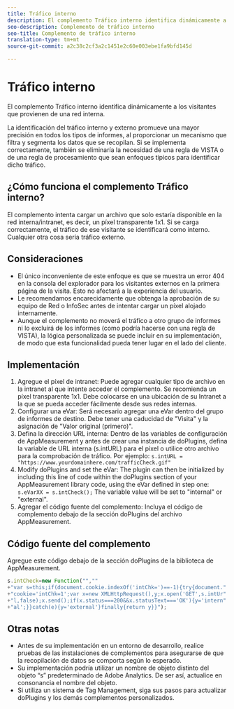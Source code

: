 ```yaml
---
title: Tráfico interno
description: El complemento Tráfico interno identifica dinámicamente a los visitantes que provienen de una red interna.
seo-description: Complemento de tráfico interno
seo-title: Complemento de tráfico interno
translation-type: tm+mt
source-git-commit: a2c38c2cf3a2c1451e2c60e003ebe1fa9bfd145d

---
```



# Tráfico interno

El complemento Tráfico interno identifica dinámicamente a los visitantes que provienen de una red interna.

La identificación del tráfico interno y externo promueve una mayor precisión en todos los tipos de informes, al proporcionar un mecanismo que filtra y segmenta los datos que se recopilan. Si se implementa correctamente, también se eliminaría la necesidad de una regla de VISTA o de una regla de procesamiento que sean enfoques típicos para identificar dicho tráfico.

## ¿Cómo funciona el complemento Tráfico interno?

El complemento intenta cargar un archivo que solo estaría disponible en la red interna/intranet, es decir, un píxel transparente 1x1. Si se carga correctamente, el tráfico de ese visitante se identificará como interno. Cualquier otra cosa sería tráfico externo.

## Consideraciones

* El único inconveniente de este enfoque es que se muestra un error 404 en la consola del explorador para los visitantes externos en la primera página de la visita. Esto no afectará a la experiencia del usuario.
* Le recomendamos encarecidamente que obtenga la aprobación de su equipo de Red o InfoSec antes de intentar cargar un píxel alojado internamente.
* Aunque el complemento no moverá el tráfico a otro grupo de informes ni lo excluirá de los informes (como podría hacerse con una regla de VISTA), la lógica personalizada se puede incluir en su implementación, de modo que esta funcionalidad pueda tener lugar en el lado del cliente.

## Implementación

1. Agregue el píxel de intranet: Puede agregar cualquier tipo de archivo en la intranet al que intente acceder el complemento. Se recomienda un píxel transparente 1x1. Debe colocarse en una ubicación de su Intranet a la que se pueda acceder fácilmente desde sus redes internas.
1. Configurar una eVar: Será necesario agregar una eVar dentro del grupo de informes de destino. Debe tener una caducidad de "Visita" y la asignación de "Valor original (primero)".
1. Defina la dirección URL interna: Dentro de las variables de configuración de AppMeasurement y antes de crear una instancia de doPlugins, defina la variable de URL interna (s.intURL) para el píxel o utilice otro archivo para la comprobación de tráfico. Por ejemplo: `s.intURL = "https://www.yourdomainhere.com/trafficCheck.gif"`
1. Modify doPlugins and set the eVar: The plugin can then be initialized by including this line of code within the doPlugins section of your AppMeasurement library code, using the eVar defined in step one: `s.eVarXX = s.intCheck();`
The variable value will be set to "internal" or "external".
1. Agregar el código fuente del complemento: Incluya el código de complemento debajo de la sección doPlugins del archivo AppMeasurement.

## Código fuente del complemento

Agregue este código debajo de la sección doPlugins de la biblioteca de AppMeasurement.

```JavaScript
s.intCheck=new Function("",""
+"var s=this;if(document.cookie.indexOf('intChk=')==-1){try{document."
+"cookie='intChk=1';var x=new XMLHttpRequest(),y;x.open('GET',s.intUr"
+"l,false);x.send();if(x.status===200&&x.statusText==='OK'){y='intern"
+"al';}}catch(e){y='external'}finally{return y}}");
```

## Otras notas

* Antes de su implementación en un entorno de desarrollo, realice pruebas de las instalaciones de complementos para asegurarse de que la recopilación de datos se comporta según lo esperado.
* Su implementación podría utilizar un nombre de objeto distinto del objeto “s” predeterminado de Adobe Analytics. De ser así, actualice en consonancia el nombre del objeto.
* Si utiliza un sistema de Tag Management, siga sus pasos para actualizar doPlugins y los demás complementos personalizados.
